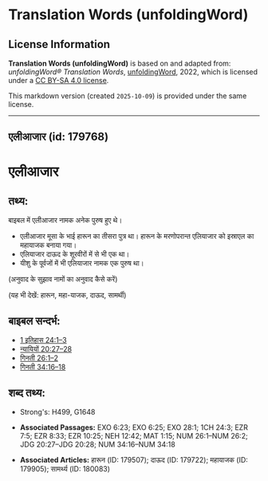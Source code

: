 # Translation Words (unfoldingWord)

## License Information

**Translation Words (unfoldingWord)** is based on and adapted from: _unfoldingWord® Translation Words_, [unfoldingWord](https://unfoldingword.org/utw), 2022, which is licensed under a [CC BY-SA 4.0 license](https://creativecommons.org/licenses/by-sa/4.0/legalcode.en).

This markdown version (created `2025-10-09`) is provided under the same license.



--------------------------------

## एलीआजार (id: 179768)

एलीआजार
=======

तथ्य:
-----

बाइबल में एलीआजार नामक अनेक पुरुष हुए थे।

* एलीआजार मूसा के भाई हारून का तीसरा पुत्र था। हारून के मरणोपरान्त एलियाजार को इस्राएल का महायाजक बनाया गया।
* एलियाजार दाऊद के शूरवीरों में से भी एक था।
* यीशु के पूर्वजों में भी एलियाजार नामक एक पुरुष था।

(अनुवाद के सुझाव नामों का अनुवाद कैसे करें)

(यह भी देखें: हारून, महा\-याजक, दाऊद, सामर्थी)

बाइबल सन्दर्भ:
--------------

* [1 इतिहास 24:1–3](https://ref.ly/1Chr0:0)
* [न्यायियों 20:27–28](https://ref.ly/Judg20:27-Judg20:28)
* [गिनती 26:1–2](https://ref.ly/Num26:1-Num26:2)
* [गिनती 34:16–18](https://ref.ly/Num34:16-Num34:18)

शब्द तथ्य:
----------

* Strong's: H499, G1648

* **Associated Passages:** EXO 6:23; EXO 6:25; EXO 28:1; 1CH 24:3; EZR 7:5; EZR 8:33; EZR 10:25; NEH 12:42; MAT 1:15; NUM 26:1–NUM 26:2; JDG 20:27–JDG 20:28; NUM 34:16–NUM 34:18
* **Associated Articles:** हारून (ID: 179507); दाऊद (ID: 179722); महायाजक (ID: 179905); सामर्थ्य (ID: 180083)

